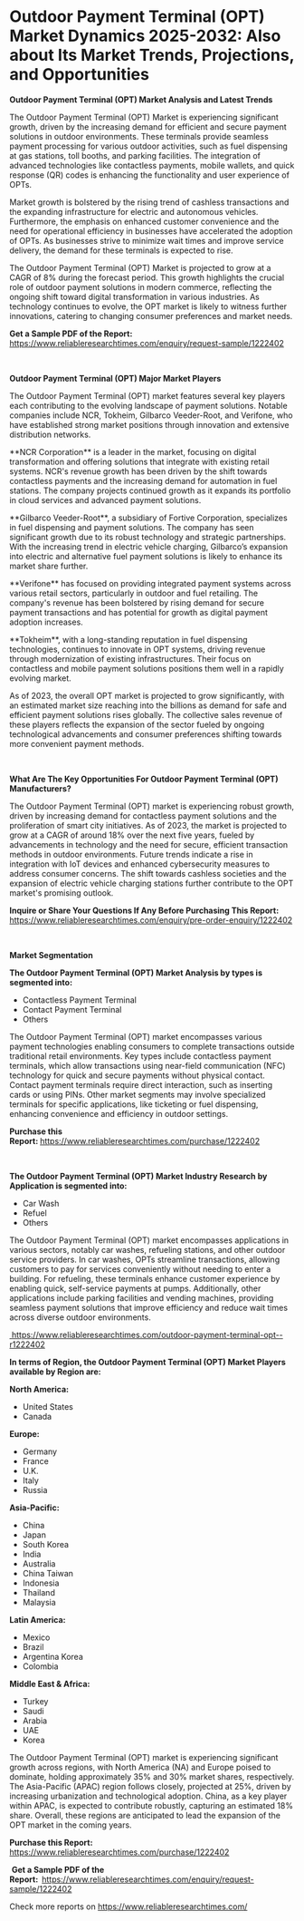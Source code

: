 <p><h1>Outdoor Payment Terminal (OPT) Market Dynamics 2025-2032: Also about Its Market Trends, Projections, and Opportunities</h1></p><p><strong>Outdoor Payment Terminal (OPT) Market Analysis and Latest Trends</strong></p>
<p><p>The Outdoor Payment Terminal (OPT) Market is experiencing significant growth, driven by the increasing demand for efficient and secure payment solutions in outdoor environments. These terminals provide seamless payment processing for various outdoor activities, such as fuel dispensing at gas stations, toll booths, and parking facilities. The integration of advanced technologies like contactless payments, mobile wallets, and quick response (QR) codes is enhancing the functionality and user experience of OPTs.</p><p>Market growth is bolstered by the rising trend of cashless transactions and the expanding infrastructure for electric and autonomous vehicles. Furthermore, the emphasis on enhanced customer convenience and the need for operational efficiency in businesses have accelerated the adoption of OPTs. As businesses strive to minimize wait times and improve service delivery, the demand for these terminals is expected to rise.</p><p>The Outdoor Payment Terminal (OPT) Market is projected to grow at a CAGR of 8% during the forecast period. This growth highlights the crucial role of outdoor payment solutions in modern commerce, reflecting the ongoing shift toward digital transformation in various industries. As technology continues to evolve, the OPT market is likely to witness further innovations, catering to changing consumer preferences and market needs.</p></p>
<p><strong>Get a Sample PDF of the Report:&nbsp;</strong> <a href="https://www.reliableresearchtimes.com/enquiry/request-sample/1222402?utm_campaign=3056&utm_medium=2&utm_source=Github&utm_content=ia&utm_term=11042025&utm_id=outdoor-payment-terminal-opt">https://www.reliableresearchtimes.com/enquiry/request-sample/1222402</a></p>
<p>&nbsp;</p>
<p><strong>Outdoor Payment Terminal (OPT) Major Market Players</strong></p>
<p><p>The Outdoor Payment Terminal (OPT) market features several key players each contributing to the evolving landscape of payment solutions. Notable companies include NCR, Tokheim, Gilbarco Veeder-Root, and Verifone, who have established strong market positions through innovation and extensive distribution networks.</p><p>**NCR Corporation** is a leader in the market, focusing on digital transformation and offering solutions that integrate with existing retail systems. NCR's revenue growth has been driven by the shift towards contactless payments and the increasing demand for automation in fuel stations. The company projects continued growth as it expands its portfolio in cloud services and advanced payment solutions.</p><p>**Gilbarco Veeder-Root**, a subsidiary of Fortive Corporation, specializes in fuel dispensing and payment solutions. The company has seen significant growth due to its robust technology and strategic partnerships. With the increasing trend in electric vehicle charging, Gilbarco’s expansion into electric and alternative fuel payment solutions is likely to enhance its market share further.</p><p>**Verifone** has focused on providing integrated payment systems across various retail sectors, particularly in outdoor and fuel retailing. The company's revenue has been bolstered by rising demand for secure payment transactions and has potential for growth as digital payment adoption increases.</p><p>**Tokheim**, with a long-standing reputation in fuel dispensing technologies, continues to innovate in OPT systems, driving revenue through modernization of existing infrastructures. Their focus on contactless and mobile payment solutions positions them well in a rapidly evolving market.</p><p>As of 2023, the overall OPT market is projected to grow significantly, with an estimated market size reaching into the billions as demand for safe and efficient payment solutions rises globally. The collective sales revenue of these players reflects the expansion of the sector fueled by ongoing technological advancements and consumer preferences shifting towards more convenient payment methods.</p></p>
<p>&nbsp;</p>
<p><strong>What Are The Key Opportunities For Outdoor Payment Terminal (OPT) Manufacturers?</strong></p>
<p><p>The Outdoor Payment Terminal (OPT) market is experiencing robust growth, driven by increasing demand for contactless payment solutions and the proliferation of smart city initiatives. As of 2023, the market is projected to grow at a CAGR of around 18% over the next five years, fueled by advancements in technology and the need for secure, efficient transaction methods in outdoor environments. Future trends indicate a rise in integration with IoT devices and enhanced cybersecurity measures to address consumer concerns. The shift towards cashless societies and the expansion of electric vehicle charging stations further contribute to the OPT market's promising outlook.</p></p>
<p><strong>Inquire or Share Your Questions If Any Before Purchasing This Report:</strong> <a href="https://www.reliableresearchtimes.com/enquiry/pre-order-enquiry/1222402?utm_campaign=3056&utm_medium=2&utm_source=Github&utm_content=ia&utm_term=11042025&utm_id=outdoor-payment-terminal-opt">https://www.reliableresearchtimes.com/enquiry/pre-order-enquiry/1222402</a></p>
<p>&nbsp;</p>
<p><strong>Market Segmentation</strong></p>
<p><strong>The Outdoor Payment Terminal (OPT) Market Analysis by types is segmented into:</strong></p>
<p><ul><li>Contactless Payment Terminal</li><li>Contact Payment Terminal</li><li>Others</li></ul></p>
<p><p>The Outdoor Payment Terminal (OPT) market encompasses various payment technologies enabling consumers to complete transactions outside traditional retail environments. Key types include contactless payment terminals, which allow transactions using near-field communication (NFC) technology for quick and secure payments without physical contact. Contact payment terminals require direct interaction, such as inserting cards or using PINs. Other market segments may involve specialized terminals for specific applications, like ticketing or fuel dispensing, enhancing convenience and efficiency in outdoor settings.</p></p>
<p><strong>Purchase this Report:&nbsp;</strong><a href="https://www.reliableresearchtimes.com/purchase/1222402?utm_campaign=3056&utm_medium=2&utm_source=Github&utm_content=ia&utm_term=11042025&utm_id=outdoor-payment-terminal-opt">https://www.reliableresearchtimes.com/purchase/1222402</a></p>
<p>&nbsp;</p>
<p><strong>The Outdoor Payment Terminal (OPT) Market Industry Research by Application is segmented into:</strong></p>
<p><ul><li>Car Wash</li><li>Refuel</li><li>Others</li></ul></p>
<p><p>The Outdoor Payment Terminal (OPT) market encompasses applications in various sectors, notably car washes, refueling stations, and other outdoor service providers. In car washes, OPTs streamline transactions, allowing customers to pay for services conveniently without needing to enter a building. For refueling, these terminals enhance customer experience by enabling quick, self-service payments at pumps. Additionally, other applications include parking facilities and vending machines, providing seamless payment solutions that improve efficiency and reduce wait times across diverse outdoor environments.</p></p>
<p><a href="https://www.reliableresearchtimes.com/outdoor-payment-terminal-opt--r1222402?utm_campaign=3056&utm_medium=2&utm_source=Github&utm_content=ia&utm_term=11042025&utm_id=outdoor-payment-terminal-opt">&nbsp;https://www.reliableresearchtimes.com/outdoor-payment-terminal-opt--r1222402</a></p>
<p><strong>In terms of Region, the Outdoor Payment Terminal (OPT) Market Players available by Region are:</strong></p>
<p>
    <p> <strong> North America: </strong>
        <ul>
            <li>United States</li>
            <li>Canada</li>
        </ul>
        </p> 
    <p> <strong> Europe: </strong>
        <ul>
            <li>Germany</li>
            <li>France</li>
            <li>U.K.</li>
            <li>Italy</li>
            <li>Russia</li>
        </ul>
        </p> 
    <p> <strong> Asia-Pacific: </strong>
        <ul>
            <li>China</li>
            <li>Japan</li>
            <li>South Korea</li>
            <li>India</li>
            <li>Australia</li>
            <li>China Taiwan</li>
            <li>Indonesia</li>
            <li>Thailand</li>
            <li>Malaysia</li>
        </ul>
        </p> 
    <p> <strong> Latin America: </strong>
        <ul>
            <li>Mexico</li>
            <li>Brazil</li>
            <li>Argentina Korea</li>
            <li>Colombia</li>
        </ul>
        </p> 
    <p> <strong> Middle East & Africa: </strong>
        <ul>
            <li>Turkey</li>
            <li>Saudi</li>
            <li>Arabia</li>
            <li>UAE</li>
            <li>Korea</li>
        </ul>
    </p>
    </p>
<p><p>The Outdoor Payment Terminal (OPT) market is experiencing significant growth across regions, with North America (NA) and Europe poised to dominate, holding approximately 35% and 30% market shares, respectively. The Asia-Pacific (APAC) region follows closely, projected at 25%, driven by increasing urbanization and technological adoption. China, as a key player within APAC, is expected to contribute robustly, capturing an estimated 18% share. Overall, these regions are anticipated to lead the expansion of the OPT market in the coming years.</p></p>
<p><strong>Purchase this Report: </strong><a href="https://www.reliableresearchtimes.com/purchase/1222402?utm_campaign=3056&utm_medium=2&utm_source=Github&utm_content=ia&utm_term=11042025&utm_id=outdoor-payment-terminal-opt">https://www.reliableresearchtimes.com/purchase/1222402</a></p>
<p>&nbsp;<strong>Get a Sample PDF of the Report:&nbsp;&nbsp;</strong><a href="https://www.reliableresearchtimes.com/enquiry/request-sample/1222402?utm_campaign=3056&utm_medium=2&utm_source=Github&utm_content=ia&utm_term=11042025&utm_id=outdoor-payment-terminal-opt">https://www.reliableresearchtimes.com/enquiry/request-sample/1222402</a></p>
<p><strong></strong></p>
<p>Check more reports on <a href="https://www.reliableresearchtimes.com/?utm_campaign=3056&utm_medium=2&utm_source=Github&utm_content=ia&utm_term=11042025&utm_id=outdoor-payment-terminal-opt">https://www.reliableresearchtimes.com/</a></p>